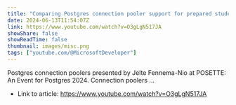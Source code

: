 ```yaml
---
title: "Comparing Postgres connection pooler support for prepared students"
date: 2024-06-13T11:54:07Z
link: https://www.youtube.com/watch?v=O3gLgN517JA
showShare: false
showReadTime: false
thumbnail: images/misc.png
tags: ["youtube.com/@MicrosoftDeveloper"]
---
```

Postgres connection poolers presented by Jelte Fennema-Nio at POSETTE: An Event for Postgres 2024. Connection poolers ...

- Link to article: https://www.youtube.com/watch?v=O3gLgN517JA